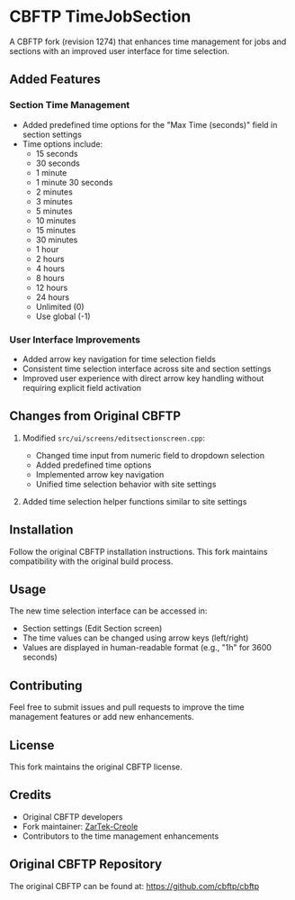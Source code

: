 # CBFTP TimeJobSection

A CBFTP fork (revision 1274) that enhances time management for jobs and sections with an improved user interface for time selection.

## Added Features

### Section Time Management
- Added predefined time options for the "Max Time (seconds)" field in section settings
- Time options include:
  - 15 seconds
  - 30 seconds
  - 1 minute
  - 1 minute 30 seconds
  - 2 minutes
  - 3 minutes
  - 5 minutes
  - 10 minutes
  - 15 minutes
  - 30 minutes
  - 1 hour
  - 2 hours
  - 4 hours
  - 8 hours
  - 12 hours
  - 24 hours
  - Unlimited (0)
  - Use global (-1)

### User Interface Improvements
- Added arrow key navigation for time selection fields
- Consistent time selection interface across site and section settings
- Improved user experience with direct arrow key handling without requiring explicit field activation

## Changes from Original CBFTP

1. Modified `src/ui/screens/editsectionscreen.cpp`:
   - Changed time input from numeric field to dropdown selection
   - Added predefined time options
   - Implemented arrow key navigation
   - Unified time selection behavior with site settings

2. Added time selection helper functions similar to site settings

## Installation

Follow the original CBFTP installation instructions. This fork maintains compatibility with the original build process.

## Usage

The new time selection interface can be accessed in:
- Section settings (Edit Section screen)
- The time values can be changed using arrow keys (left/right)
- Values are displayed in human-readable format (e.g., "1h" for 3600 seconds)

## Contributing

Feel free to submit issues and pull requests to improve the time management features or add new enhancements.

## License

This fork maintains the original CBFTP license.

## Credits

- Original CBFTP developers
- Fork maintainer: [ZarTek-Creole](https://github.com/zarTek-Creole/)
- Contributors to the time management enhancements

## Original CBFTP Repository

The original CBFTP can be found at: https://github.com/cbftp/cbftp 